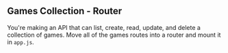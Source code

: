## Games Collection - Router

You're making an API that can list, create, read, update, and delete a collection of games. Move all of the games routes into a router and mount it in `app.js`.
